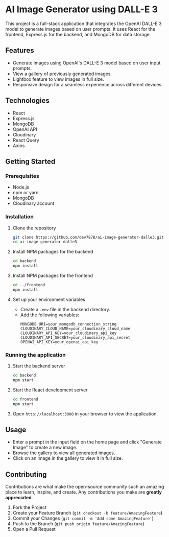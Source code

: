 # AI Image Generator using DALL-E 3

This project is a full-stack application that integrates the OpenAI DALL-E 3 model to generate images based on user prompts. It uses React for the frontend, Express.js for the backend, and MongoDB for data storage.

## Features

- Generate images using OpenAI's DALL-E 3 model based on user input prompts.
- View a gallery of previously generated images.
- Lightbox feature to view images in full size.
- Responsive design for a seamless experience across different devices.

## Technologies

- React
- Express.js
- MongoDB
- OpenAI API
- Cloudinary
- React Query
- Axios

## Getting Started

### Prerequisites

- Node.js
- npm or yarn
- MongoDB
- Cloudinary account

### Installation

1. Clone the repository

   ```sh
   git clone https://github.com/dev7878/ai-image-generator-dalle3.git
   cd ai-image-generator-dalle3
   ```

2. Install NPM packages for the backend

   ```sh
   cd backend
   npm install
   ```

3. Install NPM packages for the frontend

   ```sh
   cd ../frontend
   npm install
   ```

4. Set up your environment variables
   - Create a `.env` file in the backend directory.
   - Add the following variables:
     ```
     MONGODB_URI=your_mongodb_connection_string
     CLOUDINARY_CLOUD_NAME=your_cloudinary_cloud_name
     CLOUDINARY_API_KEY=your_cloudinary_api_key
     CLOUDINARY_API_SECRET=your_cloudinary_api_secret
     OPENAI_API_KEY=your_openai_api_key
     ```

### Running the application

1. Start the backend server

   ```sh
   cd backend
   npm start
   ```

2. Start the React development server

   ```sh
   cd frontend
   npm start
   ```

3. Open `http://localhost:3000` in your browser to view the application.

## Usage

- Enter a prompt in the input field on the home page and click "Generate Image" to create a new image.
- Browse the gallery to view all generated images.
- Click on an image in the gallery to view it in full size.

## Contributing

Contributions are what make the open-source community such an amazing place to learn, inspire, and create. Any contributions you make are **greatly appreciated**.

1. Fork the Project
2. Create your Feature Branch (`git checkout -b feature/AmazingFeature`)
3. Commit your Changes (`git commit -m 'Add some AmazingFeature'`)
4. Push to the Branch (`git push origin feature/AmazingFeature`)
5. Open a Pull Request
